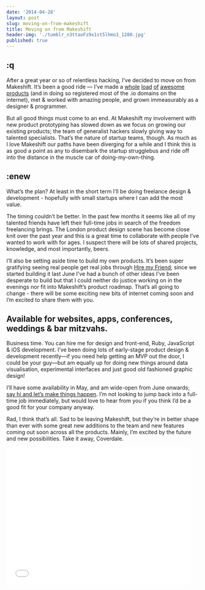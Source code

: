 ```yaml
---
date: '2014-04-28'
layout: post
slug: moving-on-from-makeshift
title: Moving on from Makeshift
header-img: './tumblr_n3ttaoFz9x1st5lhmo1_1280.jpg'
published: true
---
```


## :q

After a great year or so of relentless hacking, I’ve decided to move on from Makeshift. It’s been a good ride — I’ve made a [whole](http://hiremyfriend.io) [load](http://attending.io) [of](http://helpmewrite.co) [awesome](http://listerly.co/) [products](https://dribbble.com/shots/1029671-Bitsy-Homepage?list=users&offset=11) (and in doing so registered most of the .io domains on the internet), met & worked with amazing people, and grown immeasurably as a designer & programmer.

But all good things must come to an end. At Makeshift my involvement with new product prototyping has slowed down as we focus on growing our existing products; the team of generalist hackers slowly giving way to talented specialists. That’s the nature of startup teams, though. As much as I love Makeshift our paths have been diverging for a while and I think this is as good a point as any to disembark the startup strugglebus and ride off into the distance in the muscle car of doing-my-own-thing.

## :enew

What’s the plan? At least in the short term I’ll be doing freelance design & development - hopefully with small startups where I can add the most value.

The timing couldn’t be better. In the past few months it seems like all of my talented friends have left their full-time jobs in search of the freedom freelancing brings. The London product design scene has become close knit over the past year and this is a great time to collaborate with people I’ve wanted to work with for ages. I suspect there will be lots of shared projects, knowledge, and most importantly, beers.

I’ll also be setting aside time to build my own products. It’s been super gratifying seeing real people get real jobs through [Hire my Friend](http://hiremyfriend.io); since we started building it last June I’ve had a bunch of other ideas I’ve been desperate to build but that I could neither do justice working on in the evenings nor fit into Makeshift’s product roadmap. That’s all going to change - there will be some exciting new bits of internet coming soon and I’m excited to share them with you.

## Available for websites, apps, conferences, weddings & bar mitzvahs.
Business time. You can hire me for design and front-end, Ruby, JavaScript & iOS development. I’ve been doing lots of early-stage product design & development recently—if you need help getting an MVP out the door, I could be your guy—but am equally up for doing new things around data visualisation, experimental interfaces and just good old fashioned graphic design!

I’ll have some availability in May, and am wide-open from June onwards; [say hi and let’s make things happen](mailto:hire@designedbygold.com). I’m not looking to jump back into a full-time job immediately, but would love to hear from you if you think I’d be a good fit for your company anyway.

Rad, I think that’s all. Sad to be leaving Makeshift, but they’re in better shape than ever with some great new additions to the team and new features coming out soon across all the products. Mainly, I’m excited by the future and new possibilities. Take it away, Coverdale.

<iframe width="480" height="360" src="//www.youtube.com/embed/WyF8RHM1OCg?rel=0" frameborder="0" allowfullscreen></iframe>
